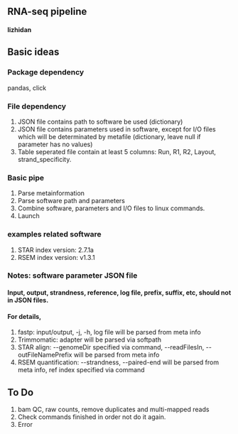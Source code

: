## RNA-seq pipeline
#### lizhidan

## Basic ideas
### Package dependency
pandas, click

### File dependency
1. JSON file contains path to software be used (dictionary)
2. JSON file contains parameters used in software, except for I/O files which will be determinated by metafile (dictionary, leave null if parameter has no values)
3. Table seperated file contain at least 5 columns: Run, R1, R2, Layout, strand_specificity.


### Basic pipe
1. Parse metainformation
2. Parse software path and parameters
3. Combine software, parameters and I/O files to linux commands.
4. Launch


### examples related software
1. STAR index version: 2.7.1a
2. RSEM index version: v1.3.1


### Notes: software parameter JSON file
#### Input, output, strandness, reference, log file, prefix, suffix, etc, should not in JSON files.
#### For details,
1. fastp: input/output, -j, -h, log file will be parsed from meta info
2. Trimmomatic: adapter will be parsed via softpath
3. STAR align: --genomeDir specified via command, --readFilesIn, --outFileNamePrefix will be parsed from meta info
4. RSEM quantification: --strandness, --paired-end will be parsed from meta info, ref index specified via command


## To Do
1. bam QC, raw counts, remove duplicates and multi-mapped reads
2. Check commands finished in order not do it again.
3. Error
